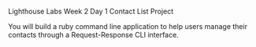 Lighthouse Labs Week 2 Day 1
Contact List Project

You will build a ruby command line application to help users manage their contacts through a Request-Response CLI interface.